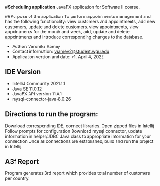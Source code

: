 #**Scheduling application**
JavaFX application for Software II course. 

##Purpose of the application
To perform appointments management and has the following functionality: view customers and appointments, add new customers, update and delete customers, view appointments, view appointments for the month and week, add, update and delete appointments and introduce corresponding changes to the database.
- Author: Veronika Ramey
- Contact information: vramey2@student.wgu.edu
- Application version and date: v1. April 4, 2022

## IDE Version  
- IntelliJ Community 2021.1.1
- Java SE  11.0.12
- JavaFX API version 11.0.1
- mysql-connector-java-8.0.26

## Directions to run the program:
Download corresponding IDE, connect libraries. Open zipped files in Intellij
Follow prompts for configuration
Download mysql connector, update information in helper/JDBC Java class to appropriate
information for your connection
Once all connections are established, build and run the project in Intellij.


## A3f Report
Program generates 3rd report which provides total number of customers per country.
 
